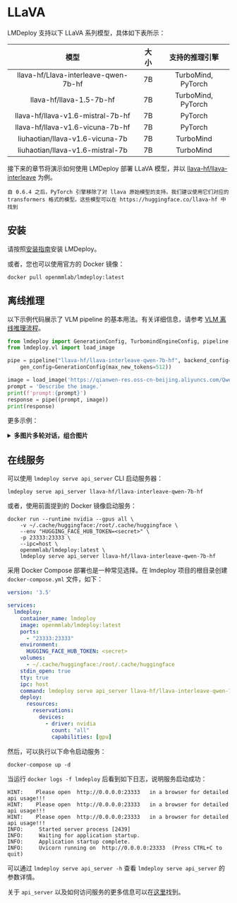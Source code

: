 # LLaVA

LMDeploy 支持以下 LLaVA 系列模型，具体如下表所示：

|                 模型                 | 大小 |   支持的推理引擎   |
| :----------------------------------: | :--: | :----------------: |
| llava-hf/Llava-interleave-qwen-7b-hf |  7B  | TurboMind, PyTorch |
|       llava-hf/llava-1.5-7b-hf       |  7B  | TurboMind, PyTorch |
|  llava-hf/llava-v1.6-mistral-7b-hf   |  7B  |      PyTorch       |
|   llava-hf/llava-v1.6-vicuna-7b-hf   |  7B  |      PyTorch       |
|   liuhaotian/llava-v1.6-vicuna-7b    |  7B  |     TurboMind      |
|   liuhaotian/llava-v1.6-mistral-7b   |  7B  |     TurboMind      |

接下来的章节将演示如何使用 LMDeploy 部署 LLaVA 模型，并以 [llava-hf/llava-interleave](https://huggingface.co/llava-hf/llava-interleave-qwen-7b-hf) 为例。

```{note}
自 0.6.4 之后，PyTorch 引擎移除了对 llava 原始模型的支持。我们建议使用它们对应的 transformers 格式的模型。这些模型可以在 https://huggingface.co/llava-hf 中找到
```

## 安装

请按照[安装指南](../get_started/installation.md)安装 LMDeploy。

或者，您也可以使用官方的 Docker 镜像：

```shell
docker pull openmmlab/lmdeploy:latest
```

## 离线推理

以下示例代码展示了 VLM pipeline 的基本用法。有关详细信息，请参考 [VLM 离线推理流程](./vl_pipeline.md)。

```python
from lmdeploy import GenerationConfig, TurbomindEngineConfig, pipeline
from lmdeploy.vl import load_image

pipe = pipeline("llava-hf/llava-interleave-qwen-7b-hf", backend_config=TurbomindEngineConfig(cache_max_entry_count=0.5),
    gen_config=GenerationConfig(max_new_tokens=512))

image = load_image('https://qianwen-res.oss-cn-beijing.aliyuncs.com/Qwen-VL/assets/demo.jpeg')
prompt = 'Describe the image.'
print(f'prompt:{prompt}')
response = pipe((prompt, image))
print(response)
```

更多示例：

<details>
  <summary><b>多图片多轮对话，组合图片</b></summary>

```python
from lmdeploy import pipeline, GenerationConfig

pipe = pipeline('llava-hf/llava-interleave-qwen-7b-hf', log_level='INFO')
messages = [
    dict(role='user', content=[
        dict(type='text', text='Describe the two images in detail.'),
        dict(type='image_url', image_url=dict(url='https://raw.githubusercontent.com/QwenLM/Qwen-VL/master/assets/mm_tutorial/Beijing_Small.jpeg')),
        dict(type='image_url', image_url=dict(url='https://raw.githubusercontent.com/QwenLM/Qwen-VL/master/assets/mm_tutorial/Chongqing_Small.jpeg'))
    ])
]
out = pipe(messages, gen_config=GenerationConfig(top_k=1))

messages.append(dict(role='assistant', content=out.text))
messages.append(dict(role='user', content='What are the similarities and differences between these two images.'))
out = pipe(messages, gen_config=GenerationConfig(top_k=1))
```

</details>

## 在线服务

可以使用 `lmdeploy serve api_server` CLI 启动服务器：

```shell
lmdeploy serve api_server llava-hf/llava-interleave-qwen-7b-hf
```

或者，使用前面提到的 Docker 镜像启动服务：

```shell
docker run --runtime nvidia --gpus all \
    -v ~/.cache/huggingface:/root/.cache/huggingface \
    --env "HUGGING_FACE_HUB_TOKEN=<secret>" \
    -p 23333:23333 \
    --ipc=host \
    openmmlab/lmdeploy:latest \
    lmdeploy serve api_server llava-hf/llava-interleave-qwen-7b-hf
```

采用 Docker Compose 部署也是一种常见选择。在 lmdeploy 项目的根目录创建 `docker-compose.yml` 文件，如下：

```yaml
version: '3.5'

services:
  lmdeploy:
    container_name: lmdeploy
    image: openmmlab/lmdeploy:latest
    ports:
      - "23333:23333"
    environment:
      HUGGING_FACE_HUB_TOKEN: <secret>
    volumes:
      - ~/.cache/huggingface:/root/.cache/huggingface
    stdin_open: true
    tty: true
    ipc: host
    command: lmdeploy serve api_server llava-hf/llava-interleave-qwen-7b-hf
    deploy:
      resources:
        reservations:
          devices:
            - driver: nvidia
              count: "all"
              capabilities: [gpu]
```

然后，可以执行以下命令启动服务：

```shell
docker-compose up -d
```

当运行 `docker logs -f lmdeploy` 后看到如下日志，说明服务启动成功：

```text
HINT:    Please open  http://0.0.0.0:23333   in a browser for detailed api usage!!!
HINT:    Please open  http://0.0.0.0:23333   in a browser for detailed api usage!!!
HINT:    Please open  http://0.0.0.0:23333   in a browser for detailed api usage!!!
INFO:     Started server process [2439]
INFO:     Waiting for application startup.
INFO:     Application startup complete.
INFO:     Uvicorn running on  http://0.0.0.0:23333  (Press CTRL+C to quit)
```

可以通过 `lmdeploy serve api_server -h` 查看 `lmdeploy serve api_server` 的参数详情。

关于 `api_server` 以及如何访问服务的更多信息可以在[这里](api_server_vl.md)找到。
